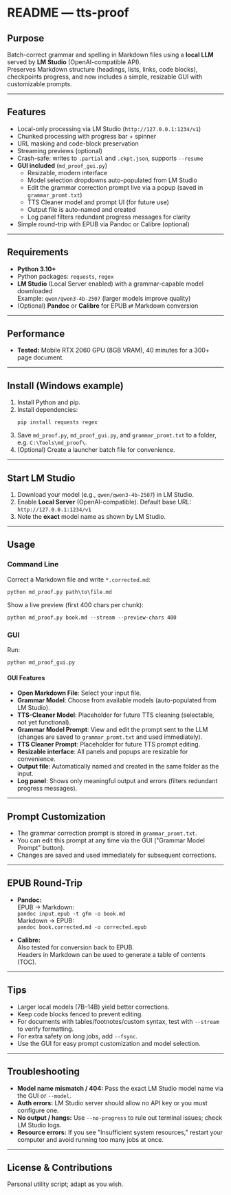 # README — tts-proof

## Purpose

Batch-correct grammar and spelling in Markdown files using a **local LLM** served by **LM Studio** (OpenAI-compatible API).  
Preserves Markdown structure (headings, lists, links, code blocks), checkpoints progress, and now includes a simple, resizable GUI with customizable prompts.

---

## Features

- Local-only processing via LM Studio (`http://127.0.0.1:1234/v1`)
- Chunked processing with progress bar + spinner
- URL masking and code-block preservation
- Streaming previews (optional)
- Crash-safe: writes to `.partial` and `.ckpt.json`, supports `--resume`
- **GUI included** (`md_proof_gui.py`)
  - Resizable, modern interface
  - Model selection dropdowns auto-populated from LM Studio
  - Edit the grammar correction prompt live via a popup (saved in `grammar_promt.txt`)
  - TTS Cleaner model and prompt UI (for future use)
  - Output file is auto-named and created
  - Log panel filters redundant progress messages for clarity
- Simple round-trip with EPUB via Pandoc or Calibre (optional)

---

## Requirements

- **Python 3.10+**
- Python packages: `requests`, `regex`
- **LM Studio** (Local Server enabled) with a grammar-capable model downloaded  
  Example: `qwen/qwen3-4b-2507` (larger models improve quality)
- (Optional) **Pandoc** or **Calibre** for EPUB ⇄ Markdown conversion

---

## Performance

- **Tested:** Mobile RTX 2060 GPU (8GB VRAM), 40 minutes for a 300+ page document.

---

## Install (Windows example)

1. Install Python and pip.
2. Install dependencies:
   ```
   pip install requests regex
   ```
3. Save `md_proof.py`, `md_proof_gui.py`, and `grammar_promt.txt` to a folder, e.g. `C:\Tools\md_proof\`.
4. (Optional) Create a launcher batch file for convenience.

---

## Start LM Studio

1. Download your model (e.g., `qwen/qwen3-4b-2507`) in LM Studio.
2. Enable **Local Server** (OpenAI-compatible). Default base URL:  
   `http://127.0.0.1:1234/v1`
3. Note the **exact** model name as shown by LM Studio.

---

## Usage

### Command Line

Correct a Markdown file and write `*.corrected.md`:

```
python md_proof.py path\to\file.md
```

Show a live preview (first 400 chars per chunk):

```
python md_proof.py book.md --stream --preview-chars 400
```

### GUI

Run:

```
python md_proof_gui.py
```

#### GUI Features

- **Open Markdown File**: Select your input file.
- **Grammar Model**: Choose from available models (auto-populated from LM Studio).
- **TTS-Cleaner Model**: Placeholder for future TTS cleaning (selectable, not yet functional).
- **Grammar Model Prompt**: View and edit the prompt sent to the LLM (changes are saved to `grammar_promt.txt` and used immediately).
- **TTS Cleaner Prompt**: Placeholder for future TTS prompt editing.
- **Resizable interface**: All panels and popups are resizable for convenience.
- **Output file**: Automatically named and created in the same folder as the input.
- **Log panel**: Shows only meaningful output and errors (filters redundant progress messages).

---

## Prompt Customization

- The grammar correction prompt is stored in `grammar_promt.txt`.
- You can edit this prompt at any time via the GUI ("Grammar Model Prompt" button).
- Changes are saved and used immediately for subsequent corrections.

---

## EPUB Round-Trip

- **Pandoc:**  
  EPUB → Markdown:  
  `pandoc input.epub -t gfm -o book.md`  
  Markdown → EPUB:  
  `pandoc book.corrected.md -o corrected.epub`

- **Calibre:**  
  Also tested for conversion back to EPUB.  
  Headers in Markdown can be used to generate a table of contents (TOC).

---

## Tips

- Larger local models (7B–14B) yield better corrections.
- Keep code blocks fenced to prevent editing.
- For documents with tables/footnotes/custom syntax, test with `--stream` to verify formatting.
- For extra safety on long jobs, add `--fsync`.
- Use the GUI for easy prompt customization and model selection.

---

## Troubleshooting

- **Model name mismatch / 404:** Pass the exact LM Studio model name via the GUI or `--model`.
- **Auth errors:** LM Studio server should allow no API key or you must configure one.
- **No output / hangs:** Use `--no-progress` to rule out terminal issues; check LM Studio logs.
- **Resource errors:** If you see "Insufficient system resources," restart your computer and avoid running too many jobs at once.

---

## License & Contributions

Personal utility script; adapt as you wish.
